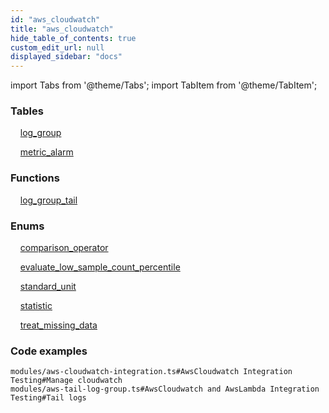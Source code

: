 ```yaml
---
id: "aws_cloudwatch"
title: "aws_cloudwatch"
hide_table_of_contents: true
custom_edit_url: null
displayed_sidebar: "docs"
---
```


import Tabs from '@theme/Tabs';
import TabItem from '@theme/TabItem';

<Tabs>
  <TabItem value="Components" label="Components" default>

### Tables

    [log_group](../../aws/tables/aws_cloudwatch_entity_log_group.LogGroup)

    [metric_alarm](../../aws/tables/aws_cloudwatch_entity_metric_alarm.MetricAlarm)

### Functions
    [log_group_tail](../../aws/tables/aws_cloudwatch_rpcs_log_group_tail.LogGroupTailRpc)

### Enums
    [comparison_operator](../../aws/enums/aws_cloudwatch_entity_metric_alarm.comparisonOperatorEnum)

    [evaluate_low_sample_count_percentile](../../aws/enums/aws_cloudwatch_entity_metric_alarm.evaluateLowSampleCountPercentileEnum)

    [standard_unit](../../aws/enums/aws_cloudwatch_entity_metric_alarm.standardUnitEnum)

    [statistic](../../aws/enums/aws_cloudwatch_entity_metric_alarm.statisticEnum)

    [treat_missing_data](../../aws/enums/aws_cloudwatch_entity_metric_alarm.treatMissingDataEnum)

</TabItem>
  <TabItem value="Code examples" label="Code examples">

### Code examples

```testdoc
modules/aws-cloudwatch-integration.ts#AwsCloudwatch Integration Testing#Manage cloudwatch
modules/aws-tail-log-group.ts#AwsCloudwatch and AwsLambda Integration Testing#Tail logs
```

</TabItem>
</Tabs>
